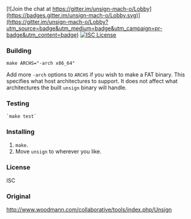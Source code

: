 [![Join the chat at https://gitter.im/unsign-mach-o/Lobby](https://badges.gitter.im/unsign-mach-o/Lobby.svg)](https://gitter.im/unsign-mach-o/Lobby?utm_source=badge&utm_medium=badge&utm_campaign=pr-badge&utm_content=badge) [![ISC License](https://img.shields.io/badge/license-ISC%20License-blue.svg)](https://opensource.org/licenses/ISC)

### Building

   `make ARCHS="-arch x86_64"`

Add more `-arch` options to `ARCHS` if you wish to make a FAT binary.  This
specifies what host architectures to support.  It does not affect what
architectures the built `unsign` binary will handle.

### Testing

    `make test`

### Installing

1. `make`.
2. Move `unsign` to wherever you like.

### License
ISC

### Original

http://www.woodmann.com/collaborative/tools/index.php/Unsign

